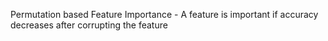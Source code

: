 Permutation based Feature Importance - A feature is important if accuracy decreases after corrupting the feature
